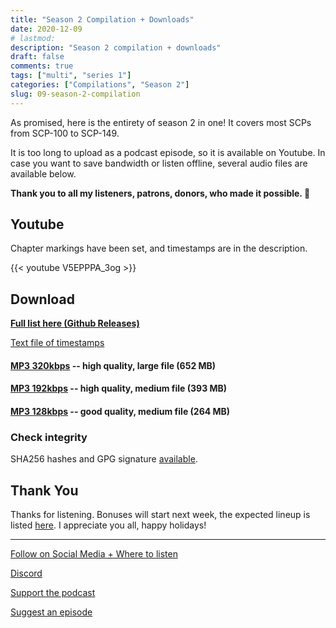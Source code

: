 ```yaml
---
title: "Season 2 Compilation + Downloads"
date: 2020-12-09
# lastmod:
description: "Season 2 compilation + downloads"
draft: false
comments: true
tags: ["multi", "series 1"]
categories: ["Compilations", "Season 2"]
slug: 09-season-2-compilation
---
```


As promised, here is the entirety of season 2 in one! It covers most SCPs from SCP-100 to SCP-149.

It is too long to upload as a podcast episode, so it is available on Youtube. In case you want to save bandwidth or listen offline, several audio files are available below.

**Thank you to all my listeners, patrons, donors, who made it possible. 🖤**

## Youtube

Chapter markings have been set, and timestamps are in the description.

{{< youtube V5EPPPA_3og >}}

## Download

**[Full list here (Github Releases)](https://github.com/scpaudioarchive/scpaudioarchive/releases/tag/s2-comp)**

[Text file of timestamps](https://github.com/scpaudioarchive/scpaudioarchive/releases/download/s2-comp/timestamps.txt)

#### **[MP3 320kbps](https://github.com/scpaudioarchive/scpaudioarchive/releases/download/s2-comp/Season_2_Compilation-MP3-320kbps.mp3)** -- high quality, large file (652 MB)
#### [MP3 192kbps](https://github.com/scpaudioarchive/scpaudioarchive/releases/download/s2-comp/Season_2_Compilation-MP3-192kbps.mp3) -- high quality, medium file (393 MB)
#### [MP3 128kbps](https://github.com/scpaudioarchive/scpaudioarchive/releases/download/s2-comp/Season_2_Compilation-MP3-128kbps.mp3) -- good quality, medium file (264 MB)


### Check integrity

SHA256 hashes and GPG signature [available](https://github.com/scpaudioarchive/scpaudioarchive/releases/tag/s2-comp).

## Thank You

Thanks for listening. Bonuses will start next week, the expected lineup is listed [here](https://github.com/orgs/scpaudioarchive/projects/2). I appreciate you all, happy holidays!

---

[Follow on Social Media + Where to listen](/links)

[Discord](/go/discord)

[Support the podcast](/support)

[Suggest an episode](/suggest)
